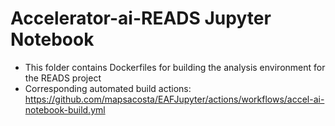 # Accelerator-ai-READS Jupyter Notebook
* This folder contains Dockerfiles for building the analysis environment for the READS project
* Corresponding automated build actions: https://github.com/mapsacosta/EAFJupyter/actions/workflows/accel-ai-notebook-build.yml 
